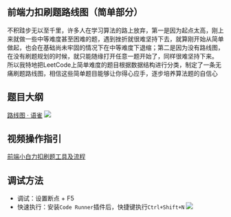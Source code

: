 ## 前端力扣刷题路线图（简单部分）
不积跬步无以至千里，许多人在学习算法的路上放弃，第一是因为起点太高，刚上来就做一些中等难度甚至困难的题，遇到挫折就很难坚持下去，就算刚开始从简单做起，也会在基础尚未牢固的情况下在中等难度下退缩；第二是因为没有路线图，在没有刷题规划的时候，就只能随缘打开任意一题开始了，同样很难坚持下来。
所以我特地把LeetCode上简单难度的题目根据数据结构进行分类，制定了一条无痛刷题路线图，相信这些简单题目能够让你得心应手，逐步培养算法题的自信心

## 题目大纲
[路线图 · 语雀](https://www.yuque.com/docs/share/937cc72b-9389-449d-a154-b286a296ca80)
![](https://cdn.jsdelivr.net/gh/Orime112/picbed/img/20201228182455.png)

## 视频操作指引
[前端小白力扣刷题工具及流程
](https://www.bilibili.com/video/BV1xX4y1T746)

## 调试方法
- 调试：设置断点 + F5
- 快速执行：安装`Code Runner`插件后，快捷键执行`Ctrl+Shift+N`
![](https://cdn.jsdelivr.net/gh/Orime112/picbed/img/20201228182334.png)
